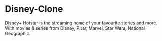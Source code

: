 # Disney-Clone
Disney+ Hotstar is the streaming home of your favourite stories and more. With movies &amp; series from Disney, Pixar, Marvel, Star Wars, National Geographic.
